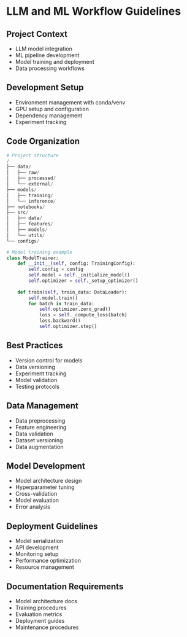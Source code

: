 # LLM and ML Workflow Guidelines

## Project Context
- LLM model integration
- ML pipeline development
- Model training and deployment
- Data processing workflows

## Development Setup
- Environment management with conda/venv
- GPU setup and configuration
- Dependency management
- Experiment tracking

## Code Organization
```python
# Project structure
/
├── data/
│   ├── raw/
│   ├── processed/
│   └── external/
├── models/
│   ├── training/
│   └── inference/
├── notebooks/
├── src/
│   ├── data/
│   ├── features/
│   ├── models/
│   └── utils/
└── configs/

# Model training example
class ModelTrainer:
    def __init__(self, config: TrainingConfig):
        self.config = config
        self.model = self._initialize_model()
        self.optimizer = self._setup_optimizer()
        
    def train(self, train_data: DataLoader):
        self.model.train()
        for batch in train_data:
            self.optimizer.zero_grad()
            loss = self._compute_loss(batch)
            loss.backward()
            self.optimizer.step()
```

## Best Practices
- Version control for models
- Data versioning
- Experiment tracking
- Model validation
- Testing protocols

## Data Management
- Data preprocessing
- Feature engineering
- Data validation
- Dataset versioning
- Data augmentation

## Model Development
- Model architecture design
- Hyperparameter tuning
- Cross-validation
- Model evaluation
- Error analysis

## Deployment Guidelines
- Model serialization
- API development
- Monitoring setup
- Performance optimization
- Resource management

## Documentation Requirements
- Model architecture docs
- Training procedures
- Evaluation metrics
- Deployment guides
- Maintenance procedures